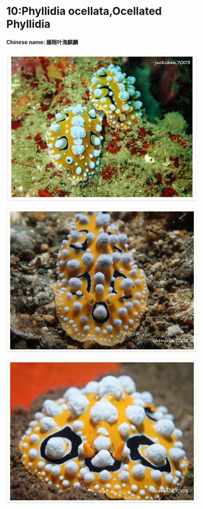 # 10:Phyllidia ocellata,Ocellated Phyllidia

#### Chinese name: 媚眼叶海麒麟

![](../../.gitbook/assets/ocellated-phyllidia.jpg)

![](../../.gitbook/assets/ocellated-phyllidia2.jpg)

![](../../.gitbook/assets/ocellated-phyllidia3.jpg)

